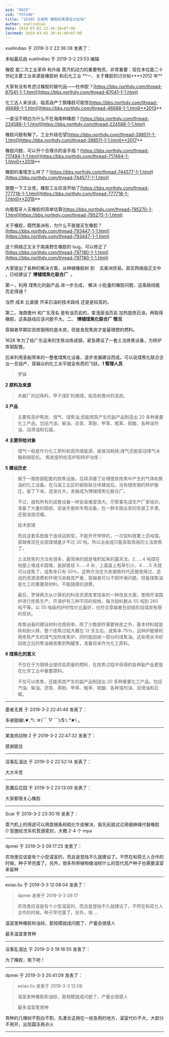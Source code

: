```yaml
---
aid: "9025"
zid: "797246"
title: "1630S 元老院 橡胶的来源及讨论帖"
author: xuelindiao
date: 2019-03-02 22:36:38+07:00
lastmod: 2019-03-03 20:41:00+07:00
---
```


xuelindiao 于 2019-3-2 22:36:38 发表了：

本帖最后由 xuelindiao 于 2019-3-2 23:53 编辑

橡胶 是二次工业革命 和升级 蒸汽机动力的重要物资，非常重要：现在本位面二十世纪主要工业来源是橡胶树 和石化工业 **一、关于橡胶的讨论帖\*\***2012 年\*\*

大家有没有考虑过橡胶的替代品——杜仲胶？[https://bbs.northdy.com/thread-87041-1-1.html](https://bbs.northdy.com/thread-87041-1-1.html)

化工达人来谈谈，临高自产丁腈橡胶可能性[https://bbs.northdy.com/thread-46688-1-1.html](https://bbs.northdy.com/thread-46688-1-1.html)**2013**

一直没不明白为什么不在海南种橡胶？[https://bbs.northdy.com/thread-224588-1-1.html](https://bbs.northdy.com/thread-224588-1-1.html)

橡胶问题有解了。工业升级在望[https://bbs.northdy.com/thread-398511-1-1.html](https://bbs.northdy.com/thread-398511-1-1.html)**2017**

橡胶问题，可以开个合理点的金手指？[https://bbs.northdy.com/thread-717494-1-1.html](https://bbs.northdy.com/thread-717494-1-1.html)**2018**

橡胶的事情怎么样了？[https://bbs.northdy.com/thread-744577-1-1.html](https://bbs.northdy.com/thread-744577-1-1.html)

提醒一下工业党，橡胶工业应该开始了[https://bbs.northdy.com/thread-777718-1-1.html](https://bbs.northdy.com/thread-777718-1-1.html)**2019**

向葡萄牙人买橡胶的简单估算[https://bbs.northdy.com/thread-795270-1-1.html](https://bbs.northdy.com/thread-795270-1-1.html)

关于橡胶，既然美洲有，为什么不直接买生橡胶？[https://bbs.northdy.com/thread-793447-1-1.html](https://bbs.northdy.com/thread-793447-1-1.html)

这个网络正文关于南美野生橡胶的 bug，可以修正了[https://bbs.northdy.com/thread-797180-1-1.html](https://bbs.northdy.com/thread-797180-1-1.html)

大家提出了各种的解决方案，从种植橡胶树 到    去美洲贸易。其实网络版正文中 ，已经建设了 **博铺煤焦化联合厂**  。

第一，利用 煤焦化的副产品 进一步合成， 解决 小批量的橡胶问题，这条路线能否走得通？

当然 成本 比直接 开采石油的技术路线 还是是较高的。

第二，海南儋州 和广东茂名 是有油页岩的，拿浅层油页岩 加热提炼石油，再取得橡胶。这条路线应该问题不大。二、 **博铺煤焦化联合厂 情况**

穿越者早期实验炼钢用的是木炭，但是发现焦炭才是最理想的燃料。

1628 年为了给广东运来的生铁冶炼成钢，紧急建设了一套土法炼焦设备，为转炉炼钢配套。

后来利用圣船带来的一整套煤焦化设备，逐步发展建设而成。可以说煤焦化联合企业一旦投产，穿越众的化工水平就会有质的飞跃。**1 管理人员**

> 罗铎

**2 原料及来源**

> 木器厂的边角料，甲子煤矿的褐煤。临高和儋州的泥炭。

**3 产品**

> 主要有高炉焦炭、煤气、煤焦油,但能用其产生的副产品制造出 20 多种重要化工产品，包括汽油、柴油、沥青、苯酚、甲苯、粗苯、硫酸、各种溶剂油、润滑油和石蜡。

**4 主要供给对象**

> 煤气一般是作为化工原料和高热值能源，直接消耗掉;煤气还能驱动煤气冰箱和锅驼机。 焦炭提供给高炉和转炉冶炼；

**5 建设历史**

> 属于一期炼钢配套的炼焦设施，后续添置了处理提炼炼焦中产生的气体和焦油的化工设备。在马袅工业区的钢铁联合体建成后，没有随炼钢的转炉搬迁，留了下来。逐渐壮大，发展成为博铺煤焦化联合厂。
>
> 不过，就和所有的成套设备一样安装难度很大。尽管事先请生产厂家培训，准备了大量的图纸、安装手册和专用设备。在一群半路出家的安装工手里，还是进度迟缓。
>
> 技术原理
>
> 而且这套系统属于连续运转型，不能开开停停的，一次投料就要上百吨煤。穿越者现在全部煤储量才不过 20 吨。所以冶金组只能采取简易的土法炼焦了。
>
> 土法炼焦的方法有很多，最简单的就是堆积起来的露天法，2……4 吨煤在地面上堆成半圆堆，底部直径 3……4 米，上面盖上稻草引火，4……5 天就可以成焦了，成焦率只有 50％，这种方法在大炼钢铁时代还被使用过，造成的资源浪费和环境污染极其严重，穿越者可以不顾环保问题，但是煤焦油是化工的重要原材料，不能随便的浪费。
>
> 最后，罗铎再次从计算机的科技资源库里找来的一种改良方案，使用开滦圆炉进行炼焦生产。开滦炉有三种不同的规格，每次投料数从 55 吨到 260 吨不等。以 55 吨级的炉的性价比最好，也符合穿越者在初级阶段煤炭有限的现状。
>
> 炼焦设备的建设材料也很简单，除了少数部件需要铁皮之外，基本材料就是砖和耐火砖。整个炼焦过程大概在 12 天左右，成焦率 75％，这种炉能够利用炼焦产生的煤气加热炼焦炉，同时能回收一部分的煤焦油。这些用水冷却回收之后的焦油被收集到陶罐里，准备将来作为化工原料。

**6 煤焦化的意义**

> 不仅在于为钢铁业提供高质量的燃料，在炼焦过程中获得的各种副产品更是在化学工业中重要原料。
>
> 不仅可以炼焦，还能用其产生的副产品制造出 20 多种重要化工产品。包括汽油、柴油、沥青、苯酚、甲苯、粗苯、硫酸、各种溶剂油、润滑油和石蜡。

---

墨者无畏 于 2019-3-2 22:41:46 发表了：

多谢甜编\\_★,°\\_:.☆(￣ ▽ ￣)/\$:\\_.°★\\_ 。

---

某食肉动物 2 于 2019-3-2 22:47:32 发表了：

感谢甜总

---

没事乱溜达 于 2019-3-2 22:52:14 发表了：

大大辛苦

---

恶魔后花园 于 2019-3-2 23:13:09 发表了：

大家都很关心橡胶

---

Scat 于 2019-3-2 23:30:18 发表了：

蒸汽机上的用途可以用盘根条和硫化牛皮解决，我先前就试过用细麻绳代替橡胶 O 型圈给洗车机管道密封，大概 2-4 个 mpa

---

dpmei 于 2019-3-3 09:17:25 发表了：

农场里应该是有个小型温室的，而且是登陆不久就建设了。不然在和荷兰人合作的时候，种子早完蛋了。另外，很多热带植物像油棕什么的现代高产种子也需要温室来留种

---

exiao.liu 于 2019-3-3 12:08:04 发表了：

> dpmei 发表于 2019-3-3 09:17
>
> 农场里应该是有个小型温室的，而且是登陆不久就建设了。不然在和荷兰人合作的时候，种子早完蛋了。另外，很 ...

温室里种橡胶和油棕，那规模就成问题了，产量会很感人

最多温室里育种

---

没事乱溜达 于 2019-3-3 19:16:55 发表了：

为了橡胶，南下吧！

---

dpmei 于 2019-3-3 20:41:09 发表了：

> exiao.liu 发表于 2019-3-3 12:08
>
> 温室里种橡胶和油棕，那规模就成问题了，产量会很感人
>
> 最多温室里育种

育种的几棵树不割白不割，先凑合这用在一些急用的地方，温室代价不大，大部分不用开，出现霜冻再点火

---
